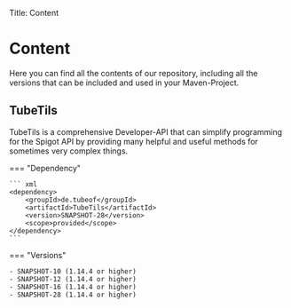 Title: Content

# Content

Here you can find all the contents of our repository, including all the versions that can be included and used in your Maven-Project.

## TubeTils

TubeTils is a comprehensive Developer-API that can simplify programming for the Spigot API by providing many helpful and useful methods for sometimes very complex things.

=== "Dependency"

    ``` xml
    <dependency>
        <groupId>de.tubeof</groupId>
        <artifactId>TubeTils</artifactId>
        <version>SNAPSHOT-28</version>
        <scope>provided</scope>
    </dependency>
    ```

=== "Versions"

    - SNAPSHOT-10 (1.14.4 or higher)
    - SNAPSHOT-12 (1.14.4 or higher)
    - SNAPSHOT-16 (1.14.4 or higher)
    - SNAPSHOT-28 (1.14.4 or higher)
